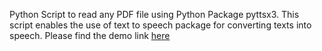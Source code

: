 Python Script to read any PDF file using Python Package pyttsx3.
This script enables the use of text to speech package for converting texts into speech.
Please find the demo link [here](https://youtu.be/kyVcMPglseY)
